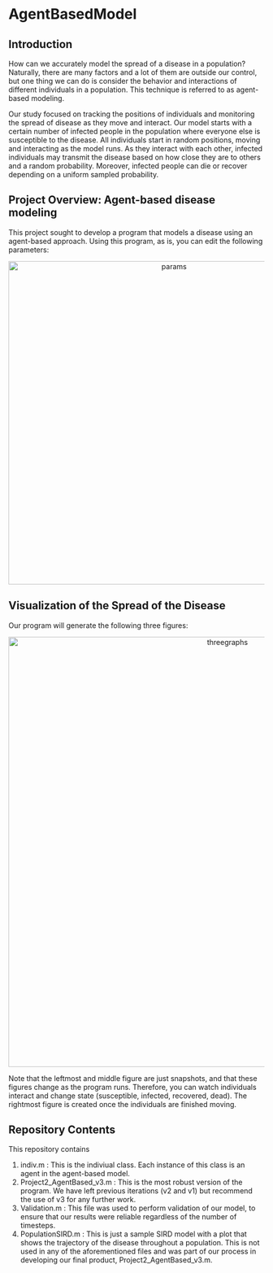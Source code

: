 # AgentBasedModel
<h2> Introduction </h2>

How can we accurately model the spread of a disease in a population? Naturally, there are many factors and a lot of them are outside our control, but one thing we can do is consider the behavior and interactions of different individuals in a population. This technique is referred to as agent-based modeling. 

Our study focused on tracking the positions of individuals and monitoring the spread of disease as they move and interact. Our model starts with a certain number of infected people in the population where everyone else is susceptible to the disease. All individuals start in random positions, moving and interacting as the model runs. As they interact with each other, infected individuals may transmit the disease based on how close they are to others and a random probability. Moreover, infected people can die or recover depending on a uniform sampled probability.

<h2> Project Overview: Agent-based disease modeling </h2>
This project sought to develop a program that models a disease using an agent-based approach. Using this program, as is, you can edit the following parameters: 
<p align="center">
<img width="636" alt="params" src="https://github.com/mariabeatrizsilva/AgentBasedModeling/assets/67334485/5fe37722-fc45-4b84-858b-f4fa1598c3db">
<br> 

<h2> Visualization of the Spread of the Disease </h2>
Our program will generate the following three figures: 
<p align="center">
 <img width="846" alt="threegraphs" src="https://github.com/mariabeatrizsilva/AgentBasedModeling/assets/67334485/099f8305-3c08-4e3d-ab27-679dfec00724"> 
<br> 

Note that the leftmost and middle figure are just snapshots, and that these figures change as the program runs. Therefore, you can watch individuals interact and change state (susceptible, infected, recovered, dead). The rightmost figure is created once the individuals are finished moving. 

<h2> Repository Contents</h2>

This repository contains

1. indiv.m : This is the indiviual class. Each instance of this class is an agent in the agent-based model. 
2. Project2_AgentBased_v3.m : This is the most robust version of the program. We have left previous iterations (v2 and v1) but recommend the use of v3 for any further work. 
3. Validation.m : This file was used to perform validation of our model, to ensure that our results were reliable regardless of the number of timesteps. 
4. PopulationSIRD.m : This is just a sample SIRD model with a plot that shows the trajectory of the disease throughout a population. This is not used in any of the aforementioned files and was part of our process in developing our final product, Project2_AgentBased_v3.m.
